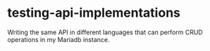 # testing-api-implementations
Writing the same API in different languages that can perform CRUD operations in my Mariadb instance.
